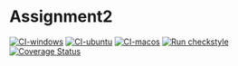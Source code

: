 # Assignment2

[![CI-windows](https://github.com/Ver-Tec/Assignment2/actions/workflows/CI-windows.yml/badge.svg)](https://github.com/Ver-Tec/Assignment2/actions/workflows/CI-windows.yml)
[![CI-ubuntu](https://github.com/Ver-Tec/Assignment2/actions/workflows/CI-ubuntu.yml/badge.svg)](https://github.com/Ver-Tec/Assignment2/actions/workflows/CI-ubuntu.yml)
[![CI-macos](https://github.com/Ver-Tec/Assignment2/actions/workflows/CI-macos.yml/badge.svg)](https://github.com/Ver-Tec/Assignment2/actions/workflows/CI-macos.yml)
[![Run checkstyle](https://github.com/Ver-Tec/Assignment2/actions/workflows/checkstyle.yml/badge.svg)](https://github.com/Ver-Tec/Assignment2/actions/workflows/checkstyle.yml)
[![Coverage Status](https://coveralls.io/repos/github/Ver-Tec/Assignment2/badge.svg)](https://coveralls.io/github/Ver-Tec/Assignment2)
